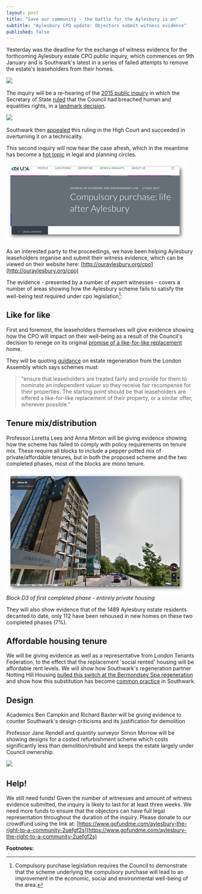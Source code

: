 ```yaml
---
layout: post
title: "Save our community - the battle for the Aylesbury is on"
subtitle: "Aylesbury CPO update: Objectors submit witness evidence"
published: false
---
```

Yesterday was the deadline for the exchange of witness evidence for the forthcoming Aylesbury estate CPO public inquiry, which commences on 9th January and is Southwark's latest in a series of failed attempts to remove the estate's leaseholders from their homes. 

![](https://halag.files.wordpress.com/2016/09/cropped-alag1.png)

The inquiry will be a re-hearing of the [2015 public inquiry](http://35percent.org/2015-05-02-aylesbury-estate-compulsory-purchase-order-public-inquiry/) in which the Secretary of State [ruled](http://35percent.org/2016-09-18-aylesbury-compulsory-purchase-order-rejected/) that the Council had breached human and equalities rights, in a [landmark decision](http://hsfnotes.com/realestatedevelopment/2016/09/28/a-new-right-to-a-community-decision-by-the-secretary-of-state-not-to-confirm-the-cpo-for-aylesbury-estate/).

![](http://www.peoplesrepublicofsouthwark.co.uk/images/stories/news/2804201502.jpg)

Southwark then [appealed](http://35percent.org/2016-09-26-council-appeals-aylesbury-cpo-decision/) this ruling in the High Court and succeeded in overturning it on a technicality. 

This second inquiry will now hear the case afresh, which in the meantime has become a [hot topic](https://www.ashurst.com/en/news-and-insights/legal-updates/compulsory-purchase-life-after-aylesbury/) in legal and planning circles.

![](/img/lifeafteraylesbury.png)

As an interested party to the proceedings, we have been helping Aylesbury leaseholders organise and submit their witness evidence, which can be viewed on their website here: [http://ouraylesbury.org/cpo](http://ouraylesbury.org/cpo)

The evidence - presented by a number of expert witnesses - covers a number of areas showing how the Aylesbury scheme fails to satisfy the well-being test required under cpo legislation[^1]:

## Like for like
First and foremost, the leaseholders themselves will give evidence showing how the CPO will impact on their well-being as a result of the Council's decision to renege on its original [promise of a like-for-like replacement](http://ouraylesbury.org) home.

They will be quoting [guidance](https://www.london.gov.uk/sites/default/files/gla_migrate_files_destination/KnockItDownOrDoItUp_0.pdf) on estate regeneration from the London Assembly which says schemes must:

> "ensure that leaseholders are treated fairly and provide for them to nominate an independent valuer so they receive fair recompense for their properties. The starting point should be that leaseholders are offered a like-for-like replacement of their property, or a similar offer, wherever possible."

## Tenure mix/distribution
Professor Loretta Lees and Anna Minton will be giving evidence showing how the scheme has failed to comply with policy requirements on tenure mix. These require all blocks to include a pepper potted mix of private/affordable tenures, but in both the proposed scheme and the two completed phases, most of the blocks are mono tenure.

![](/img/armentscourt.png)
*Block D3 of first completed phase - entirely private housing*

They will also show evidence that of the 1489 Aylesbury estate residents decanted to date, only 112 have been rehoused in new homes on these two completed phases (7%).

## Affordable housing tenure
We will be giving evidence as well as a representative from London Tenants Federation, to the effect that the replacement 'social rented' housing will be affordable rent levels. We will show how Southwark's regeneration partner Notting Hill Housing [pulled this switch at the Bermondsey Spa regeneration](http://35percent.org/2015-03-18-stand-up-for-more-social-housing/) and show how this substitution has become [common practice](/redefining-social-rent) in Southwark.
 
## Design
Academics Ben Campkin and Richard Baxter will be giving evidence to counter Southwark's design criticisms and its justification for demolition

Professor Jane Rendell and quantity surveyor Simon Morrow will be showing designs for a costed refurbishment scheme which costs significantly less than demolition/rebuild and keeps the estate largely under Council ownership.

![](http://35percent.org/img/wendcomp.jpg)

## Help!
We still need funds!
Given the number of witnesses and amount of witness evidence submitted, the inquiry is likely to last for at least three weeks. We need more funds to ensure that the objectors can have full legal representation throughout the duration of the inquiry.
Please donate to our crowdfund using the link at: [https://www.gofundme.com/aylesbury-the-right-to-a-community-2uefgf2s](https://www.gofundme.com/aylesbury-the-right-to-a-community-2uefgf2s)


__Footnotes:__
[^1]: Compulsory purchase legislation requires the Council to demonstrate that the scheme underlying the compulsory purchase will lead to an improvement in the economic, social and environmental well-being of the area. 
